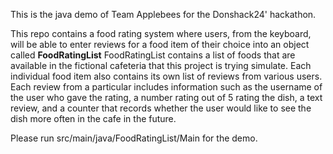 This is the java demo of Team Applebees for the Donshack24' hackathon.

This repo contains a food rating system where users, from the keyboard, will be able to enter reviews for a food item of their choice into an object called **FoodRatingList**
FoodRatingList contains a list of foods that are available in the fictional cafeteria that this project is trying simulate. 
Each individual food item also contains its own list of reviews from various users. 
Each review from a particular includes information such as the username of the user who gave the rating, a number rating out of 5 rating the dish, a text review, and a counter that records whether the user would like to see the dish more often in the cafe in the future.

Please run src/main/java/FoodRatingList/Main for the demo.
